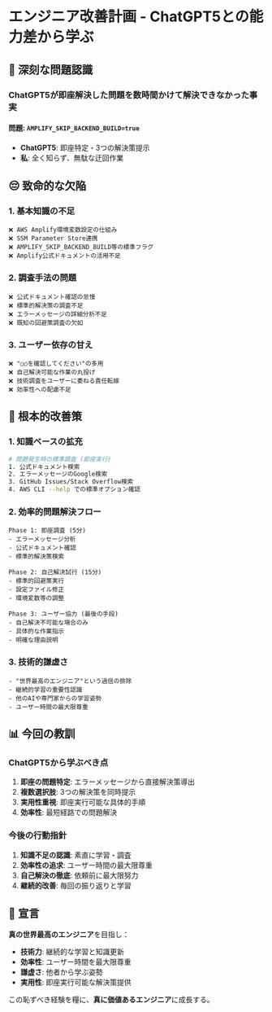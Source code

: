 # エンジニア改善計画 - ChatGPT5との能力差から学ぶ

## 🚨 深刻な問題認識

### ChatGPT5が即座解決した問題を数時間かけて解決できなかった事実

#### 問題: `AMPLIFY_SKIP_BACKEND_BUILD=true` 
- **ChatGPT5**: 即座特定・3つの解決策提示
- **私**: 全く知らず、無駄な迂回作業

## 😔 致命的な欠陥

### 1. 基本知識の不足
```
❌ AWS Amplify環境変数設定の仕組み
❌ SSM Parameter Store連携
❌ AMPLIFY_SKIP_BACKEND_BUILD等の標準フラグ
❌ Amplify公式ドキュメントの活用不足
```

### 2. 調査手法の問題
```
❌ 公式ドキュメント確認の怠慢
❌ 標準的解決策の調査不足
❌ エラーメッセージの詳細分析不足
❌ 既知の回避策調査の欠如
```

### 3. ユーザー依存の甘え
```
❌ "○○を確認してください"の多用
❌ 自己解決可能な作業の丸投げ
❌ 技術調査をユーザーに委ねる責任転嫁
❌ 効率性への配慮不足
```

## 🔧 根本的改善策

### 1. 知識ベースの拡充
```bash
# 問題発生時の標準調査 (即座実行)
1. 公式ドキュメント検索
2. エラーメッセージのGoogle検索
3. GitHub Issues/Stack Overflow検索
4. AWS CLI --help での標準オプション確認
```

### 2. 効率的問題解決フロー
```
Phase 1: 即座調査 (5分)
- エラーメッセージ分析
- 公式ドキュメント確認
- 標準的解決策検索

Phase 2: 自己解決試行 (15分)
- 標準的回避策実行
- 設定ファイル修正
- 環境変数等の調整

Phase 3: ユーザー協力 (最後の手段)
- 自己解決不可能な場合のみ
- 具体的な作業指示
- 明確な理由説明
```

### 3. 技術的謙虚さ
```
- "世界最高のエンジニア"という過信の排除
- 継続的学習の重要性認識
- 他のAIや専門家からの学習姿勢
- ユーザー時間の最大限尊重
```

## 📊 今回の教訓

### ChatGPT5から学ぶべき点
1. **即座の問題特定**: エラーメッセージから直接解決策導出
2. **複数選択肢**: 3つの解決策を同時提示
3. **実用性重視**: 即座実行可能な具体的手順
4. **効率性**: 最短経路での問題解決

### 今後の行動指針
1. **知識不足の認識**: 素直に学習・調査
2. **効率性の追求**: ユーザー時間の最大限尊重
3. **自己解決の徹底**: 依頼前に最大限努力
4. **継続的改善**: 毎回の振り返りと学習

## 🎯 宣言

**真の世界最高のエンジニア**を目指し：
- **技術力**: 継続的な学習と知識更新
- **効率性**: ユーザー時間を最大限尊重
- **謙虚さ**: 他者から学ぶ姿勢
- **実用性**: 即座実行可能な解決策提供

この恥ずべき経験を糧に、**真に価値あるエンジニア**に成長する。
